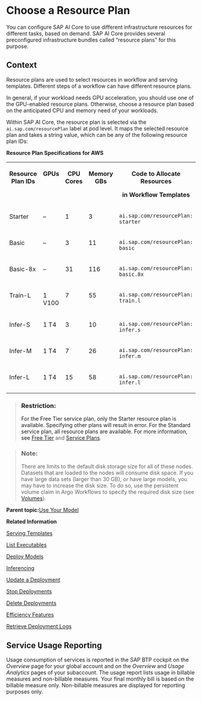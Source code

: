 <!-- copyabd672fa709b430080ffe76a99f06cee -->

# Choose a Resource Plan

You can configure SAP AI Core to use different infrastructure resources for different tasks, based on demand. SAP AI Core provides several preconfigured infrastructure bundles called “resource plans” for this purpose.



<a name="copyabd672fa709b430080ffe76a99f06cee__context_q1p_fpm_zqb"/>

## Context

Resource plans are used to select resources in workflow and serving templates. Different steps of a workflow can have different resource plans.

In general, if your workload needs GPU acceleration, you should use one of the GPU-enabled resource plans. Otherwise, choose a resource plan based on the anticipated CPU and memory need of your workloads.

Within SAP AI Core, the resource plan is selected via the `ai.sap.com/resourcePlan` label at pod level. It maps the selected resource plan and takes a string value, which can be any of the following resource plan IDs:

**Resource Plan Specifications for AWS**


<table>
<tr>
<th valign="top">

Resource Plan IDs

</th>
<th valign="top">

GPUs

</th>
<th valign="top">

CPU Cores

</th>
<th valign="top">

Memory GBs

</th>
<th valign="top">

Code to Allocate Resources

in Workflow Templates

</th>
</tr>
<tr>
<td valign="top">

Starter

</td>
<td valign="top">

–

</td>
<td valign="top">

1

</td>
<td valign="top">

3

</td>
<td valign="top">

`ai.sap.com/resourcePlan: starter`

</td>
</tr>
<tr>
<td valign="top">

Basic

</td>
<td valign="top">

–

</td>
<td valign="top">

3

</td>
<td valign="top">

11

</td>
<td valign="top">

`ai.sap.com/resourcePlan: basic`

</td>
</tr>
<tr>
<td valign="top">

Basic-8x

</td>
<td valign="top">

–

</td>
<td valign="top">

31

</td>
<td valign="top">

116

</td>
<td valign="top">

`ai.sap.com/resourcePlan: basic.8x`

</td>
</tr>
<tr>
<td valign="top">

Train-L

</td>
<td valign="top">

1 V100

</td>
<td valign="top">

7

</td>
<td valign="top">

55

</td>
<td valign="top">

`ai.sap.com/resourcePlan: train.l`

</td>
</tr>
<tr>
<td valign="top">

Infer-S

</td>
<td valign="top">

1 T4

</td>
<td valign="top">

3

</td>
<td valign="top">

10

</td>
<td valign="top">

`ai.sap.com/resourcePlan: infer.s`

</td>
</tr>
<tr>
<td valign="top">

Infer-M

</td>
<td valign="top">

1 T4

</td>
<td valign="top">

7

</td>
<td valign="top">

26

</td>
<td valign="top">

`ai.sap.com/resourcePlan: infer.m`

</td>
</tr>
<tr>
<td valign="top">

Infer-L

</td>
<td valign="top">

1 T4

</td>
<td valign="top">

15

</td>
<td valign="top">

58

</td>
<td valign="top">

`ai.sap.com/resourcePlan: infer.l`

</td>
</tr>
</table>

> ### Restriction:  
> For the Free Tier service plan, only the Starter resource plan is available. Specifying other plans will result in error. For the Standard service plan, all resource plans are available. For more information, see [Free Tier](free-tier-4533adc.md) and [Service Plans](service-plans-c7244c6.md).

> ### Note:  
> There are limits to the default disk storage size for all of these nodes. Datasets that are loaded to the nodes will consume disk space. If you have large data sets \(larger than 30 GB\), or have large models, you may have to increase the disk size. To do so, use the persistent volume claim in Argo Workflows to specify the required disk size \(see [Volumes](https://argoproj.github.io/argo-workflows/walk-through/volumes/)\).

**Parent topic:**[Use Your Model](use-your-model-7f93e8f.md "You deploy your AI learning model to run inferences against it.")

**Related Information**  


[Serving Templates](serving-templates-20a8667.md "You use serving templates to manage your serving instances at the level of the main tenant. Serving templates define how a model is to be deployed.")

[List Executables](list-executables-6af8e60.md "An executable is a reusable template that defines a workflow or pipeline for tasks such as training a machine learning model or creating a deployment. It contains placeholders for input artifacts (datasets or models) and parameters (custom key-pair values) that enable the template to be reused in different scenarios.. You can list all of the executables in a resource group and get details of specific executables from a resource group. Serving templates are mapped to deployment executables.")

[Deploy Models](deploy-models-dd16e8e.md "")

[Inferencing](inferencing-e348ecf.md "")

[Update a Deployment](update-a-deployment-9789ddd.md "")

[Stop Deployments](stop-deployments-b7d2577.md " ")

[Delete Deployments](delete-deployments-0193d17.md " ")

[Efficiency Features](efficiency-features-9fad26a.md "Discover features of the SAP AI Core runtime that improve efficiency and help manage resource consumption.")

[Retrieve Deployment Logs](retrieve-deployment-logs-4c86b88.md "accessed in the deployment and execution logs.")

<a name="loiocf3a9a5bb3f1476caf3099281da96a67"/>

<!-- loiocf3a9a5bb3f1476caf3099281da96a67 -->

## Service Usage Reporting

Usage consumption of services is reported in the SAP BTP cockpit on the *Overview* page for your global account and on the *Overview* and *Usage Analytics* pages of your subaccount. The usage report lists usage in billable measures and non-billable measures. Your final monthly bill is based on the billable measure only. Non-billable measures are displayed for reporting purposes only.

